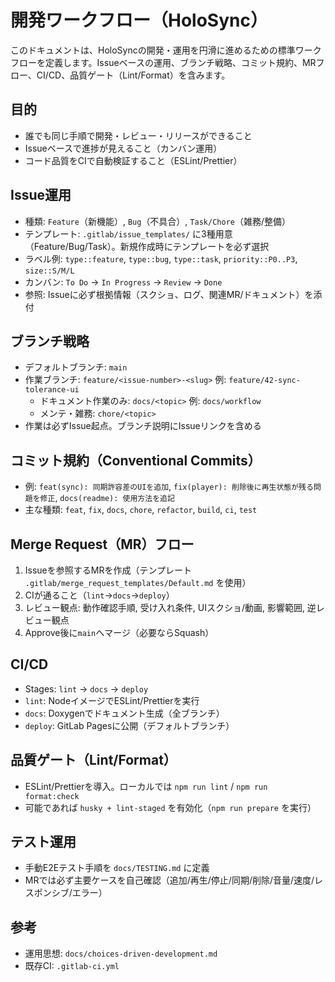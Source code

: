 # 開発ワークフロー（HoloSync）

このドキュメントは、HoloSyncの開発・運用を円滑に進めるための標準ワークフローを定義します。Issueベースの運用、ブランチ戦略、コミット規約、MRフロー、CI/CD、品質ゲート（Lint/Format）を含みます。

## 目的
- 誰でも同じ手順で開発・レビュー・リリースができること
- Issueベースで進捗が見えること（カンバン運用）
- コード品質をCIで自動検証すること（ESLint/Prettier）

## Issue運用
- 種類: `Feature`（新機能）, `Bug`（不具合）, `Task/Chore`（雑務/整備）
- テンプレート: `.gitlab/issue_templates/` に3種用意（Feature/Bug/Task）。新規作成時にテンプレートを必ず選択
- ラベル例: `type::feature`, `type::bug`, `type::task`, `priority::P0..P3`, `size::S/M/L`
- カンバン: `To Do` → `In Progress` → `Review` → `Done`
- 参照: Issueに必ず根拠情報（スクショ、ログ、関連MR/ドキュメント）を添付

## ブランチ戦略
- デフォルトブランチ: `main`
- 作業ブランチ: `feature/<issue-number>-<slug>` 例: `feature/42-sync-tolerance-ui`
  - ドキュメント作業のみ: `docs/<topic>` 例: `docs/workflow`
  - メンテ・雑務: `chore/<topic>`
- 作業は必ずIssue起点。ブランチ説明にIssueリンクを含める

## コミット規約（Conventional Commits）
- 例: `feat(sync): 同期許容差のUIを追加`, `fix(player): 削除後に再生状態が残る問題を修正`, `docs(readme): 使用方法を追記`
- 主な種類: `feat`, `fix`, `docs`, `chore`, `refactor`, `build`, `ci`, `test`

## Merge Request（MR）フロー
1. Issueを参照するMRを作成（テンプレート `.gitlab/merge_request_templates/Default.md` を使用）
2. CIが通ること（`lint`→`docs`→`deploy`）
3. レビュー観点: 動作確認手順, 受け入れ条件, UIスクショ/動画, 影響範囲, 逆レビュー観点
4. Approve後に`main`へマージ（必要ならSquash）

## CI/CD
- Stages: `lint` → `docs` → `deploy`
- `lint`: NodeイメージでESLint/Prettierを実行
- `docs`: Doxygenでドキュメント生成（全ブランチ）
- `deploy`: GitLab Pagesに公開（デフォルトブランチ）

## 品質ゲート（Lint/Format）
- ESLint/Prettierを導入。ローカルでは `npm run lint` / `npm run format:check`
- 可能であれば `husky + lint-staged` を有効化（`npm run prepare` を実行）

## テスト運用
- 手動E2Eテスト手順を `docs/TESTING.md` に定義
- MRでは必ず主要ケースを自己確認（追加/再生/停止/同期/削除/音量/速度/レスポンシブ/エラー）

## 参考
- 運用思想: `docs/choices-driven-development.md`
- 既存CI: `.gitlab-ci.yml`
